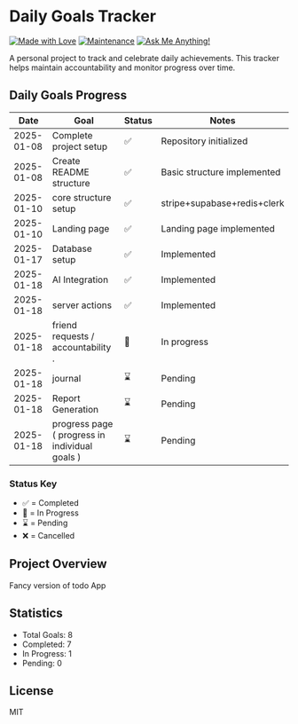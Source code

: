 # Daily Goals Tracker

[![Made with Love](https://img.shields.io/badge/Made%20with-Passion-hs77we9.svg)](/)
[![Maintenance](https://img.shields.io/badge/Maintained%3F-yes-green.svg)](/)
[![Ask Me Anything!](https://img.shields.io/badge/Ask%20me-anything-1abc9c.svg)](/)

A personal project to track and celebrate daily achievements. This tracker helps maintain accountability and monitor progress over time.

## Daily Goals Progress

| Date | Goal | Status | Notes |
|------|------|--------|-------|
| 2025-01-08 | Complete project setup | :white_check_mark: | Repository initialized |
| 2025-01-08 | Create README structure | :white_check_mark: | Basic structure implemented |
| 2025-01-10 | core structure setup | :white_check_mark: | stripe+supabase+redis+clerk |
| 2025-01-10 | Landing page | :white_check_mark: | Landing page implemented |
| 2025-01-17 | Database setup  | :white_check_mark: | Implemented |
| 2025-01-18 | AI Integration | :white_check_mark: | Implemented |
| 2025-01-18 | server actions | :white_check_mark: | Implemented |
| 2025-01-18 | friend requests / accountability . | :construction: | In progress |
| 2025-01-18 | journal | :hourglass: | Pending |
| 2025-01-18 | Report Generation | :hourglass: | Pending |
| 2025-01-18 | progress page ( progress in individual goals ) | :hourglass: | Pending |



### Status Key
- :white_check_mark: = Completed
- :construction: = In Progress
- :hourglass: = Pending
- :x: = Cancelled

## Project Overview
Fancy version of todo App

## Statistics

- Total Goals: 8
- Completed: 7
- In Progress: 1
- Pending: 0

## License
MIT
